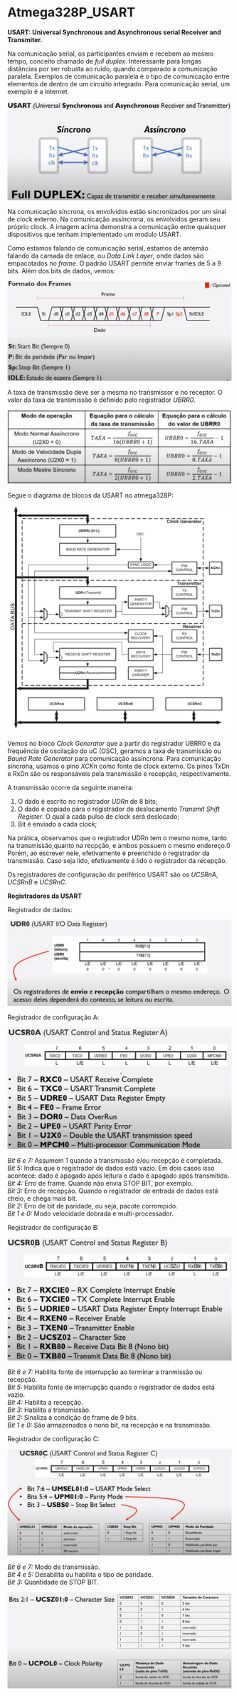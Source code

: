 # Atmega328P_USART

__USART: Universal Synchronous and Asynchronous serial Receiver and Transmiter.__

Na comunicação serial, os participantes enviam e recebem ao mesmo tempo, conceito chamado de *full duplex*. Interessante para longas distâncias por ser robusta ao ruído, quando comparado a comunicação paralela. Exemplos de comunicação paralela é o tipo de comunicação entre elementos de dentro de um circuito integrado. Para comunicação serial, um exemplo é a internet.

<img src="/imagens/imagens_texto/usart_1.png">

Na comunicação síncrona, os envolvidos estão sincronizados por um sinal de clock externo.
Na comunicação assíncrona, os envolvidos geram seu próprio clock. A imagem acima demonstra a comunicação entre quaisquer dispositivos que tenham implementado um modulo USART.

Como estamos falando de comunicação serial, estamos de antemão falando da camada de enlace, ou *Data Link Layer*, onde dados são empacotados no *frame*. O padrão USART permite enviar frames de 5 a 9 bits. Além dos bits de dados, vemos:

<img src="/imagens/imagens_texto/usart_2.png">

A taxa de transmissão deve ser a mesma no transmissor e no receptor. O valor da taxa de transmissão é definido pelo registrador *UBRR0*.

<img src="/imagens/imagens_texto/usart_3.png">

Segue o diagrama de blocos da USART no atmega328P:

<img src="/imagens/imagens_texto/usart_4.png">

Vemos no bloco *Clock Generator* que a partir do registrador UBRR0 e da frequência de oscilação do uC (OSC), geramos a taxa de transmissão ou *Baund Rate Generator* para comunicação assíncrona. Para comunicação síncrona, usamos o pino *XCKn* como fonte de clock externo. Os pinos TxDn e RxDn são os responsáveis pela transmissão e recepção, respectivamente.

A transmissão ocorre da seguinte maneira:
1) O dado é escrito no registrador *UDRn* de 8 bits;
2) O dado é copiado para o registrador de deslocamento *Transmit Shift Register*. O qual a cada pulso de clock será deslocado;
3) Bit é enviado a cada clock;

Na prática, observamos que o registrador UDRn tem o mesmo nome, tanto na transmissão,quanto na recpção, e ambos possuem o mesmo endereço.0 Porém, ao escrever nele, efetivamente é preenchido o registrador da transmissão. Caso seja lido, efetivamente é lido o registrador da recepção.

Os registradores de configuração do periférico USART são os *UCSRnA*, *UCSRnB* e *UCSRnC*.

__Registradores da USART__

Registrador de dados:

<img src="/imagens/imagens_texto/usart_5.png">

Registrador de configuração A:

<img src="/imagens/imagens_texto/usart_6.png">

*Bit 6 e 7:* Assumem 1 quando a transmissão e/ou recepção é completada.  
*Bit 5:* Indica que o registrador de dados está vazio. Em dois casos isso acontece: dado é apagado após leitura e dado é apagado após transmitido.  
*Bit 4:* Erro de frame. Quando não envia STOP BIT, por exemplo.  
*Bit 3:* Erro de recepção. Quando o registrador de entrada de dados está cheio, e chega mais bit.  
*Bit 2:* Erro de bit de paridade, ou seja, pacote corrompido.  
*Bit 1 e 0:* Modo velocidade dobrada e multi-processador.  

Registrador de configuração B:

<img src="/imagens/imagens_texto/usart_7.png">

*Bit 6 e 7:* Habilita fonte de interrupção ao terminar a tranmissão ou recepção.  
*Bit 5:* Habilita fonte de interrupção quando o registrador de dados está vazio.  
*Bit 4:* Habilita a recepção.  
*Bit 3:* Habilita a transmissão.  
*Bit 2:* Sinaliza a condição de frame de 9 bits.  
*Bit 1 e 0:* São armazenados o nono bit, na recepção e na transmissão.  

Registrador de configuração C:

<img src="/imagens/imagens_texto/usart_8.png">

*Bit 6 e 7:* Modo de transmissão.  
*Bit 4 e 5:* Desabilita ou habilita o tipo de paridade.  
*Bit 3:* Quantidade de STOP BIT.  

<img src="/imagens/imagens_texto/usart_9.png">









